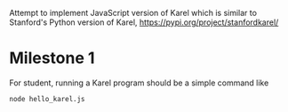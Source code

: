 Attempt to implement JavaScript version of Karel which is similar to Stanford's Python version of Karel, https://pypi.org/project/stanfordkarel/


# Milestone 1

For student, running a Karel program should be a simple command like

`node hello_karel.js`

